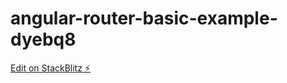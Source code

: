# angular-router-basic-example-dyebq8

[Edit on StackBlitz ⚡️](https://stackblitz.com/edit/angular-router-basic-example-dyebq8)